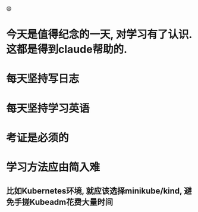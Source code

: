:smile:
# 今天是值得纪念的一天, 对学习有了认识. 这都是得到claude帮助的.
# 每天坚持写日志
# 每天坚持学习英语
# 考证是必须的
# 学习方法应由简入难
## 比如Kubernetes环境, 就应该选择minikube/kind, 避免手搓Kubeadm花费大量时间
